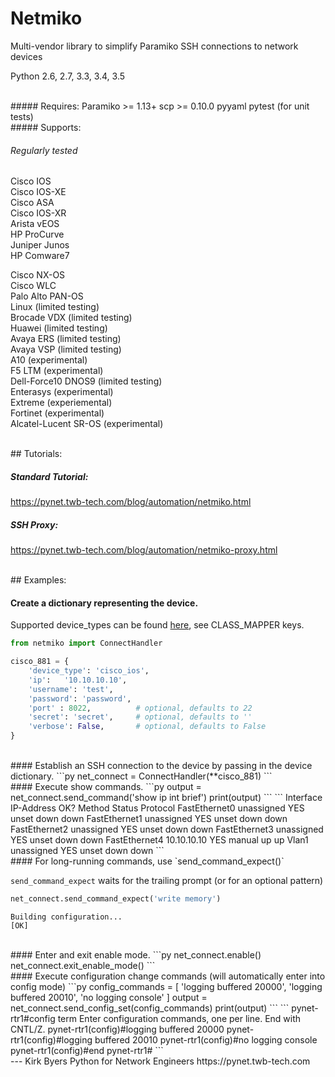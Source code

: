 Netmiko
=======

Multi-vendor library to simplify Paramiko SSH connections to network devices

Python 2.6, 2.7, 3.3, 3.4, 3.5  
  
<br>
##### Requires:
Paramiko >= 1.13+  
scp >= 0.10.0  
pyyaml  
pytest (for unit tests)   
  
  
<br>
##### Supports:

###### Regularly tested
Cisco IOS  
Cisco IOS-XE  
Cisco ASA  
Cisco IOS-XR  
Arista vEOS  
HP ProCurve  
Juniper Junos  
HP Comware7  

Cisco NX-OS  
Cisco WLC  
Palo Alto PAN-OS  
Linux (limited testing)  
Brocade VDX (limited testing)  
Huawei (limited testing)  
Avaya ERS (limited testing)  
Avaya VSP (limited testing)  
A10 (experimental)  
F5 LTM (experimental)  
Dell-Force10 DNOS9 (limited testing)  
Enterasys (experimental)  
Extreme (experiemental)  
Fortinet (experimental)  
Alcatel-Lucent SR-OS (experimental)  

   
<br>
## Tutorials:

##### Standard Tutorial: 
https://pynet.twb-tech.com/blog/automation/netmiko.html
  
##### SSH Proxy: 
https://pynet.twb-tech.com/blog/automation/netmiko-proxy.html
  
  
<br>
## Examples:

#### Create a dictionary representing the device.

Supported device_types can be found [here](https://github.com/ktbyers/netmiko/blob/master/netmiko/ssh_dispatcher.py), see CLASS_MAPPER keys.
```py
from netmiko import ConnectHandler

cisco_881 = {
    'device_type': 'cisco_ios',
    'ip':   '10.10.10.10',
    'username': 'test',
    'password': 'password',
    'port' : 8022,          # optional, defaults to 22
    'secret': 'secret',     # optional, defaults to ''
    'verbose': False,       # optional, defaults to False
}

```

<br>
#### Establish an SSH connection to the device by passing in the device dictionary.
```py
net_connect = ConnectHandler(**cisco_881)
```

<br>
#### Execute show commands.
```py
output = net_connect.send_command('show ip int brief')
print(output)
```
```
Interface                  IP-Address      OK? Method Status                Protocol
FastEthernet0              unassigned      YES unset  down                  down    
FastEthernet1              unassigned      YES unset  down                  down    
FastEthernet2              unassigned      YES unset  down                  down    
FastEthernet3              unassigned      YES unset  down                  down    
FastEthernet4              10.10.10.10     YES manual up                    up      
Vlan1                      unassigned      YES unset  down                  down    
```

<br>
#### For long-running commands, use `send_command_expect()`

`send_command_expect` waits for the trailing prompt (or for an optional pattern)
```py
net_connect.send_command_expect('write memory')
```
```
Building configuration...
[OK]
```

<br>
#### Enter and exit enable mode.
```py
net_connect.enable()
net_connect.exit_enable_mode()
```

<br>
#### Execute configuration change commands (will automatically enter into config mode)
```py
config_commands = [ 'logging buffered 20000', 
                    'logging buffered 20010', 
                    'no logging console' ]
output = net_connect.send_config_set(config_commands)
print(output)
```
```
pynet-rtr1#config term
Enter configuration commands, one per line.  End with CNTL/Z.
pynet-rtr1(config)#logging buffered 20000
pynet-rtr1(config)#logging buffered 20010
pynet-rtr1(config)#no logging console
pynet-rtr1(config)#end
pynet-rtr1#
```
  
  
<br>
---    
Kirk Byers  
Python for Network Engineers  
https://pynet.twb-tech.com  
